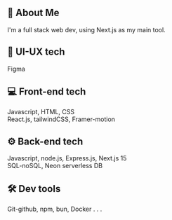 

## 🚀 About Me
I'm a full stack web dev, using Next.js as my main tool.
## 🎨 UI-UX tech
Figma

## 💻 Front-end tech
Javascript, HTML, CSS \
React.js, tailwindCSS, Framer-motion

## ⚙️ Back-end tech
Javascript, node.js, Express.js, Next.js 15 \
SQL-noSQL, Neon serverless DB


## 🛠 Dev tools
Git-github, npm, bun, Docker . . .